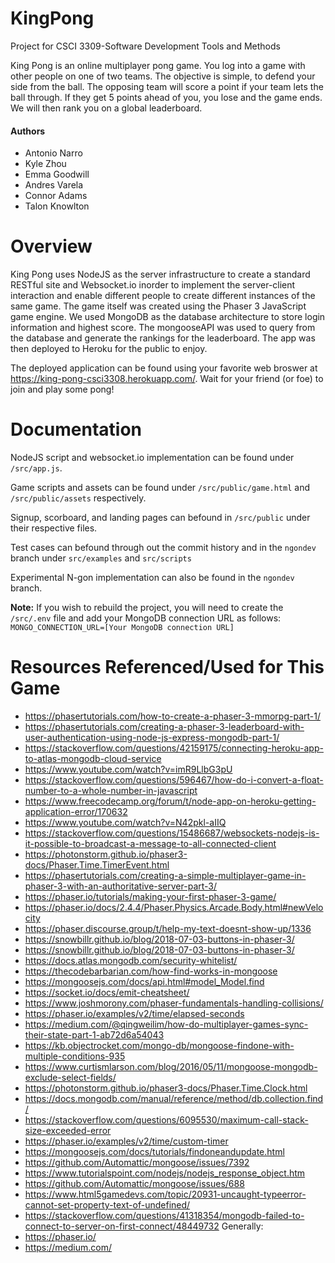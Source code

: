 # KingPong 

Project for CSCI 3309-Software Development Tools and Methods

King Pong is an online multiplayer pong game. You log into a game with other people on one of two teams. The objective is simple, to defend your side from the ball. The opposing team will score a point if your team lets the ball through. If they get 5 points ahead of you, you lose and the game ends. We will then rank you on a global leaderboard.

#### Authors
* Antonio Narro
* Kyle Zhou
* Emma Goodwill
* Andres Varela
* Connor Adams
* Talon Knowlton

# Overview
King Pong uses NodeJS as the server infrastructure to create a standard RESTful site and Websocket.io inorder to implement the server-client interaction and enable different people to create different instances of the same game. The game itself was created using the Phaser 3 JavaScript game engine. We used MongoDB as the database architecture to store login information and highest score. The mongooseAPI was used to query from the database and generate the rankings for the leaderboard. The app was then deployed to Heroku for the public to enjoy. 

The deployed application can be found using your favorite web broswer at https://king-pong-csci3308.herokuapp.com/. Wait for your friend (or foe) to join and play some pong!

# Documentation
NodeJS script and websocket.io implementation can be found under ``/src/app.js``.

Game scripts and assets can be found under ``/src/public/game.html`` and ``/src/public/assets`` respectively.

Signup, scorboard, and landing pages can befound in ``/src/public`` under their respective files.

Test cases can befound through out the commit history and in the ``ngondev`` branch under ``src/examples`` and ``src/scripts``

Experimental N-gon implementation can also be found in the ``ngondev`` branch.

**Note:** If you wish to rebuild the project, you will need to create the ``/src/.env`` file and add your MongoDB connection URL as follows:
``MONGO_CONNECTION_URL=[Your MongoDB connection URL]``


# Resources Referenced/Used for This Game
* https://phasertutorials.com/how-to-create-a-phaser-3-mmorpg-part-1/
* https://phasertutorials.com/creating-a-phaser-3-leaderboard-with-user-authentication-using-node-js-express-mongodb-part-1/
* https://stackoverflow.com/questions/42159175/connecting-heroku-app-to-atlas-mongodb-cloud-service
* https://www.youtube.com/watch?v=imR9LlbG3pU
* https://stackoverflow.com/questions/596467/how-do-i-convert-a-float-number-to-a-whole-number-in-javascript
* https://www.freecodecamp.org/forum/t/node-app-on-heroku-getting-application-error/170632
* https://www.youtube.com/watch?v=N42pkl-aIIQ
* https://stackoverflow.com/questions/15486687/websockets-nodejs-is-it-possible-to-broadcast-a-message-to-all-connected-client
* https://photonstorm.github.io/phaser3-docs/Phaser.Time.TimerEvent.html
* https://phasertutorials.com/creating-a-simple-multiplayer-game-in-phaser-3-with-an-authoritative-server-part-3/
* https://phaser.io/tutorials/making-your-first-phaser-3-game/
* https://phaser.io/docs/2.4.4/Phaser.Physics.Arcade.Body.html#newVelocity
* https://phaser.discourse.group/t/help-my-text-doesnt-show-up/1336
* https://snowbillr.github.io/blog/2018-07-03-buttons-in-phaser-3/
* https://snowbillr.github.io/blog/2018-07-03-buttons-in-phaser-3/
* https://docs.atlas.mongodb.com/security-whitelist/
* https://thecodebarbarian.com/how-find-works-in-mongoose
* https://mongoosejs.com/docs/api.html#model_Model.find
* https://socket.io/docs/emit-cheatsheet/
* https://www.joshmorony.com/phaser-fundamentals-handling-collisions/
* https://phaser.io/examples/v2/time/elapsed-seconds
* https://medium.com/@qingweilim/how-do-multiplayer-games-sync-their-state-part-1-ab72d6a54043
* https://kb.objectrocket.com/mongo-db/mongoose-findone-with-multiple-conditions-935
* https://www.curtismlarson.com/blog/2016/05/11/mongoose-mongodb-exclude-select-fields/
* https://photonstorm.github.io/phaser3-docs/Phaser.Time.Clock.html
* https://docs.mongodb.com/manual/reference/method/db.collection.find/
* https://stackoverflow.com/questions/6095530/maximum-call-stack-size-exceeded-error
* https://phaser.io/examples/v2/time/custom-timer
* https://mongoosejs.com/docs/tutorials/findoneandupdate.html
* https://github.com/Automattic/mongoose/issues/7392
* https://www.tutorialspoint.com/nodejs/nodejs_response_object.htm
* https://github.com/Automattic/mongoose/issues/688
* https://www.html5gamedevs.com/topic/20931-uncaught-typeerror-cannot-set-property-text-of-undefined/
* https://stackoverflow.com/questions/41318354/mongodb-failed-to-connect-to-server-on-first-connect/48449732
Generally: 
* https://phaser.io/
* https://medium.com/

